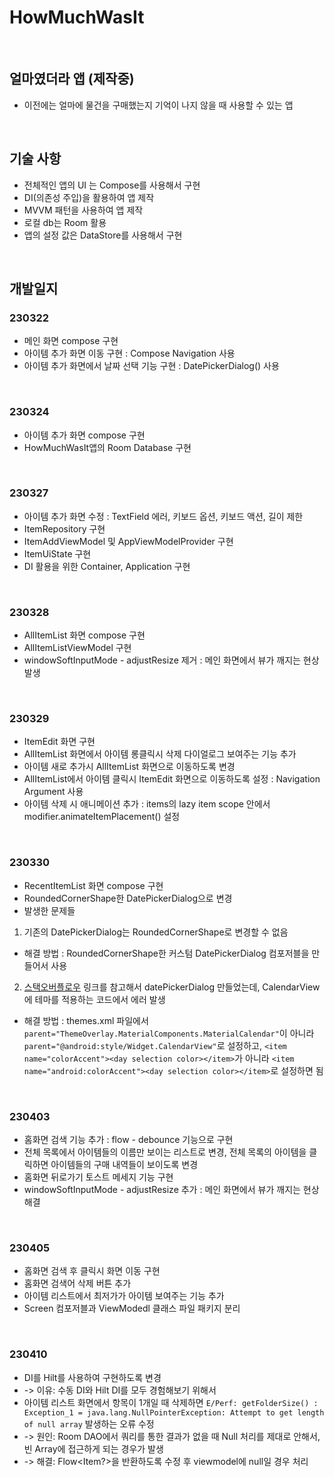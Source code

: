 # HowMuchWasIt
<br>

## 얼마였더라 앱 (제작중)
- 이전에는 얼마에 물건을 구매했는지 기억이 나지 않을 때 사용할 수 있는 앱
<br>

## 기술 사항
- 전체적인 앱의 UI 는 Compose를 사용해서 구현
- DI(의존성 주입)을 활용하여 앱 제작
- MVVM 패턴을 사용하여 앱 제작
- 로컬 db는  Room 활용
- 앱의 설정 값은 DataStore를 사용해서 구현
<br>

## 개발일지

### 230322
- 메인 화면 compose 구현
- 아이템 추가 화면 이동 구현 : Compose Navigation 사용
- 아이템 추가 화면에서 날짜 선택 기능 구현 : DatePickerDialog() 사용
<br>

### 230324
- 아이템 추가 화면 compose 구현
- HowMuchWasIt앱의 Room Database 구현
<br>

### 230327
- 아이템 추가 화면 수정 : TextField 에러, 키보드 옵션, 키보드 액션, 길이 제한
- ItemRepository 구현
- ItemAddViewModel 및 AppViewModelProvider 구현 
- ItemUiState 구현
- DI 활용을 위한 Container, Application 구현
<br>

### 230328
- AllItemList 화면 compose 구현
- AllItemListViewModel 구현
- windowSoftInputMode - adjustResize 제거 : 메인 화면에서 뷰가 깨지는 현상 발생
<br>

### 230329
- ItemEdit 화면 구현
- AllItemList 화면에서 아이템 롱클릭시 삭제 다이얼로그 보여주는 기능 추가
- 아이템 새로 추가시 AllItemList 화면으로 이동하도록 변경
- AllItemList에서 아이템 클릭시 ItemEdit 화면으로 이동하도록 설정 : Navigation Argument 사용
- 아이템 삭제 시 애니메이션 추가 : items의 lazy item scope 안에서 modifier.animateItemPlacement() 설정
<br>

### 230330
- RecentItemList 화면 compose 구현
- RoundedCornerShape한 DatePickerDialog으로 변경
- 발생한 문제들
1. 기존의 DatePickerDialog는 RoundedCornerShape로 변경할 수 없음
- 해결 방법 : RoundedCornerShape한 커스텀 DatePickerDialog 컴포저블을 만들어서 사용
2. [스택오버플로우](https://stackoverflow.com/questions/60417233/jetpack-compose-date-time-picker) 링크를 참고해서 datePickerDialog 만들었는데, CalendarView에 테마를 적용하는 코드에서 에러 발생  
- 해결 방법 : themes.xml 파일에서 `parent="ThemeOverlay.MaterialComponents.MaterialCalendar"`이 아니라 `parent="@android:style/Widget.CalendarView"`로 설정하고, `<item name="colorAccent"><day selection color></item>`가 아니라 `<item name="android:colorAccent"><day selection color></item>`로 설정하면 됨  
<br>

### 230403
- 홈화면 검색 기능 추가 : flow - debounce 기능으로 구현
- 전체 목록에서 아이템들의 이름만 보이는 리스트로 변경, 전체 목록의 아이템을 클릭하면 아이템들의 구매 내역들이 보이도록 변경
- 홈화면 뒤로가기 토스트 메세지 기능 구현
- windowSoftInputMode - adjustResize 추가 : 메인 화면에서 뷰가 깨지는 현상 해결
<br>

### 230405
- 홈화면 검색 후 클릭시 화면 이동 구현
- 홈화면 검색어 삭제 버튼 추가
- 아이템 리스트에서 최저가가 아이템 보여주는 기능 추가
- Screen 컴포저블과 ViewModedl 클래스 파일 패키지 분리
<br>

### 230410
- DI를 Hilt를 사용하여 구현하도록 변경
- -> 이유: 수동 DI와 Hilt DI를 모두 경험해보기 위해서
- 아이템 리스트 화면에서 항목이 1개일 때 삭제하면 `E/Perf: getFolderSize() : Exception_1 = java.lang.NullPointerException: Attempt to get length of null array` 발생하는 오류 수정
- -> 원인: Room DAO에서 쿼리를 통한 결과가 없을 때 Null 처리를 제대로 안해서, 빈 Array에 접근하게 되는 경우가 발생
- -> 해결: Flow<Item?>을 반환하도록 수정 후 viewmodel에 null일 경우 처리 
<br>
